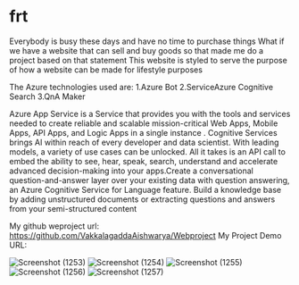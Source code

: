 # frt

Everybody is busy these days and have no time to purchase things What if we have a website that can sell and buy goods so that made me do a project based on that statement
This website is styled to serve the purpose of how a website can be made for lifestyle purposes

The Azure technologies used are:
1.Azure Bot
2.ServiceAzure Cognitive Search
3.QnA Maker

Azure App Service is a  Service that provides you with the tools and services needed to create reliable and scalable mission-critical Web Apps, Mobile Apps, API Apps, and Logic Apps in a single instance . Cognitive Services brings AI within reach of every developer and data scientist. With leading models, a variety of use cases can be unlocked. All it takes is an API call to embed the ability to see, hear, speak, search, understand and accelerate advanced decision-making into your apps.Create a conversational question-and-answer layer over your existing data with question answering, an Azure Cognitive Service for Language feature.
Build a knowledge base by adding unstructured documents or extracting questions and answers from your semi-structured content

My github weproject url:
https://github.com/VakkalagaddaAishwarya/Webproject
My Project Demo URL:


![Screenshot (1253)](https://user-images.githubusercontent.com/98083921/183256977-92d24e1b-ffd5-4372-8014-ebc5363d0bf5.png)
![Screenshot (1254)](https://user-images.githubusercontent.com/98083921/183256983-66eede71-b044-47fc-89db-b1f9406b6dea.png)
![Screenshot (1255)](https://user-images.githubusercontent.com/98083921/183256986-2b221b87-044f-4ae9-a87b-c6c2297acc54.png)
![Screenshot (1256)](https://user-images.githubusercontent.com/98083921/183256989-38b08cca-c807-4f91-8fc1-eda17d76c8dd.png)
![Screenshot (1257)](https://user-images.githubusercontent.com/98083921/183256992-0890e5e9-16ce-40e6-81ed-26e31ec956d6.png)
